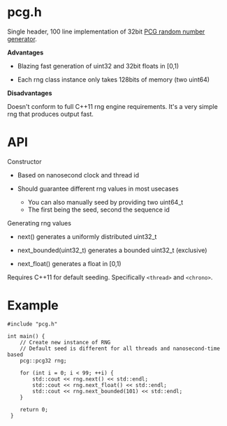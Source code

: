 # pcg.h
Single header, 100 line implementation of 32bit [PCG random number generator](http://www.pcg-random.org/).

**Advantages**

- Blazing fast generation of uint32 and 32bit floats in [0,1)

- Each rng class instance only takes 128bits of memory (two uint64)

**Disadvantages**

Doesn't conform to full C++11 rng engine requirements. It's a very simple rng that produces output fast.

# API

Constructor

- Based on nanosecond clock and thread id
    
- Should guarantee different rng values in most usecases
    - You can also manually seed by providing two uint64_t
    - The first being the seed, second the sequence id

Generating rng values
   
- next() generates a uniformly distributed uint32_t

- next_bounded(uint32_t) generates a bounded uint32_t (exclusive)

- next_float() generates a float in [0,1)
    
Requires C++11 for default seeding. Specifically `<thread>` and `<chrono>`.
  
# Example

    #include "pcg.h"
    
    int main() {
        // Create new instance of RNG
        // Default seed is different for all threads and nanosecond-time based
        pcg::pcg32 rng;

        for (int i = 0; i < 99; ++i) {
            std::cout << rng.next() << std::endl;
            std::cout << rng.next_float() << std::endl;
            std::cout << rng.next_bounded(101) << std::endl;
        }

        return 0;
     }
      

